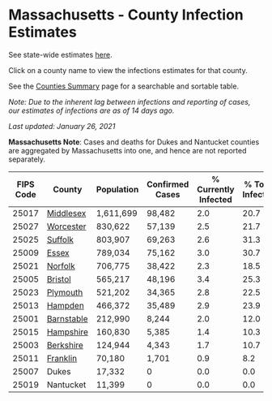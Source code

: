 # Massachusetts - County Infection Estimates

See state-wide estimates [here](/infections/us-ma).

Click on a county name to view the infections estimates for that county.

See the [Counties Summary](/infections/summary-counties) page for a searchable and sortable table.

*Note: Due to the inherent lag between infections and reporting of cases, our estimates of infections are as of 14 days ago.*

*Last updated: January 26, 2021*

**Massachusetts Note**: Cases and deaths for Dukes and Nantucket counties are aggregated by Massachusetts into one, and hence are not reported separately.

|   FIPS Code |                   County |   Population |   Confirmed Cases |   % Currently Infected |   % Total Infected |
|-------------|--------------------------|--------------|-------------------|------------------------|--------------------|
|       25017 |   [Middlesex](middlesex) |    1,611,699 |            98,482 |                    2.0 |               20.7 |
|       25027 |   [Worcester](worcester) |      830,622 |            57,139 |                    2.5 |               21.7 |
|       25025 |       [Suffolk](suffolk) |      803,907 |            69,263 |                    2.6 |               31.3 |
|       25009 |           [Essex](essex) |      789,034 |            75,162 |                    3.0 |               30.7 |
|       25021 |       [Norfolk](norfolk) |      706,775 |            38,422 |                    2.3 |               18.5 |
|       25005 |       [Bristol](bristol) |      565,217 |            48,196 |                    3.4 |               25.3 |
|       25023 |     [Plymouth](plymouth) |      521,202 |            34,365 |                    2.8 |               22.5 |
|       25013 |       [Hampden](hampden) |      466,372 |            35,489 |                    2.9 |               23.9 |
|       25001 | [Barnstable](barnstable) |      212,990 |             8,244 |                    2.0 |               12.0 |
|       25015 |   [Hampshire](hampshire) |      160,830 |             5,385 |                    1.4 |               10.3 |
|       25003 |   [Berkshire](berkshire) |      124,944 |             4,343 |                    1.7 |               10.7 |
|       25011 |     [Franklin](franklin) |       70,180 |             1,701 |                    0.9 |                8.2 |
|       25007 |                    Dukes |       17,332 |                 0 |                    0.0 |                0.0 |
|       25019 |                Nantucket |       11,399 |                 0 |                    0.0 |                0.0 |